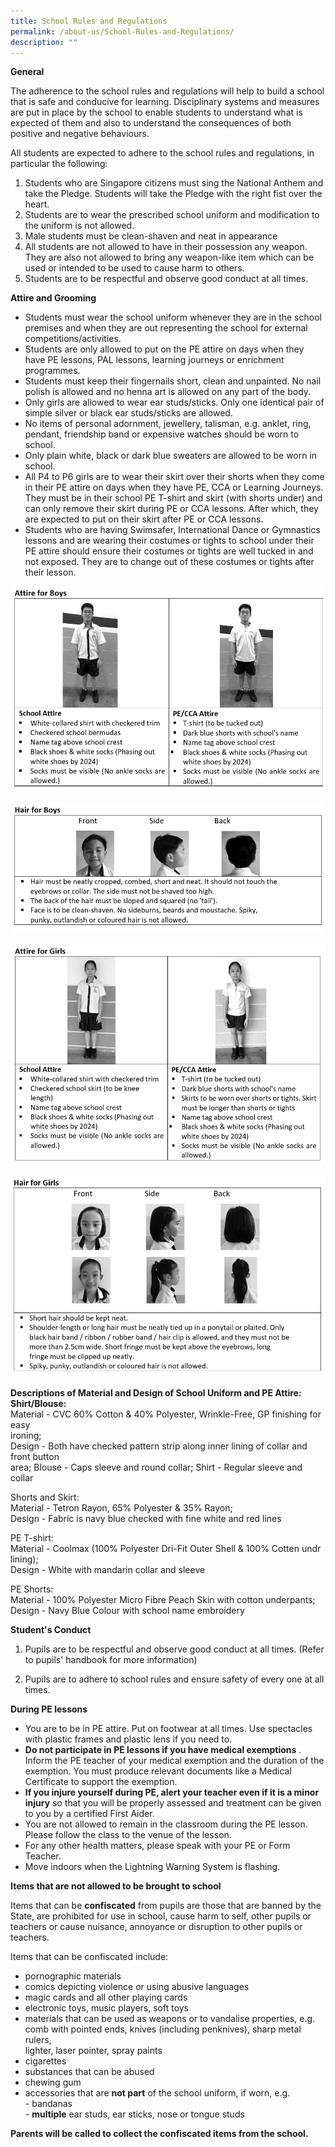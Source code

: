 ```yaml
---
title: School Rules and Regulations
permalink: /about-us/School-Rules-and-Regulations/
description: ""
---
```

**General**

The adherence to the school rules and regulations will help to build a school that is safe and conducive for learning. Disciplinary systems and measures are put in place by the school to enable students to understand what is expected of them and also to understand the consequences of both positive and negative behaviours.

All students are expected to adhere to the school rules and regulations, in particular the following:

1. Students who are Singapore citizens must sing the National Anthem and take the Pledge. Students will take the Pledge with the right fist over the heart.
2.	Students are to wear the prescribed school uniform and modification to the uniform is not allowed.
3.	Male students must be clean-shaven and neat in appearance
4.	All students are not allowed to have in their possession any weapon. They are also not allowed to bring any weapon-like item which can be used or intended to be used to cause harm to others. 
5.	Students are to be respectful and observe good conduct at all times.


**Attire and Grooming**

* Students must wear the school uniform whenever they are in the school premises and when they are out representing the school for external competitions/activities.
* Students are only allowed to put on the PE attire on days when they have PE lessons, PAL lessons, learning journeys or enrichment programmes.
* Students must keep their fingernails short, clean and unpainted. No nail polish is allowed and no henna art is allowed on any part of the body.
* Only girls are allowed to wear ear studs/sticks. Only one identical pair of simple silver or black ear studs/sticks are allowed. 
* No items of personal adornment, jewellery, talisman, e.g. anklet, ring, pendant, friendship band or expensive watches should be worn to school.
* Only plain white, black or dark blue sweaters are allowed to be worn in school.
* All P4 to P6 girls are to wear their skirt over their shorts when they come in their PE attire on days when they have PE, CCA or Learning Journeys. They must be in their school PE T-shirt and skirt (with shorts under) and can only remove their skirt during PE or CCA lessons. After which, they are expected to put on their skirt after PE or CCA lessons.
* Students who are having Swimsafer, International Dance or Gymnastics lessons and are wearing their costumes or tights to school under their PE attire should ensure their costumes or tights are well tucked in and not exposed. They are to change out of these costumes or tights after their lesson.


![](/images/attire%20for%20boys%20updated.PNG)

![](/images/hair%20for%20boys%20updated.PNG)

![](/images/attire%20for%20girls%20updated.PNG)

![](/images/hair%20for%20girls%20updated.PNG)

**Descriptions of Material and Design of School Uniform and PE Attire:**  
**Shirt/Blouse:**  
Material - CVC 60% Cotton &amp; 40% Polyester, Wrinkle-Free, GP finishing for easy  
ironing;  
Design - Both have checked pattern strip along inner lining of collar and front button  
area; Blouse - Caps sleeve and round collar; Shirt - Regular sleeve and collar  
  
Shorts and Skirt:  
Material - Tetron Rayon, 65% Polyester &amp; 35% Rayon;  
Design - Fabric is navy blue checked with fine white and red lines  
  
PE T-shirt:  
Material - Coolmax (100% Polyester Dri-Fit Outer Shell &amp; 100% Cotten undr lining);  
Design - White with mandarin collar and sleeve  
  
PE Shorts:  
Material - 100% Polyester Micro Fibre Peach Skin with cotton underpants;  
Design - Navy Blue Colour with school name embroidery

**Student's Conduct**

1.  Pupils are to be respectful and observe good conduct at all times. (Refer to pupils' handbook for more information)

2. Pupils are to adhere to school rules and ensure safety of every one at all times. 

**During PE lessons**  

*   You are to be in PE attire. Put on footwear at all times. Use spectacles with plastic frames and plastic lens if you need to.
*   **Do not participate in PE lessons if you have medical exemptions**&nbsp;. Inform the PE teacher of your medical exemption and the duration of the exemption. You must produce relevant documents like a Medical Certificate to support the exemption.
*   **If you injure yourself during PE, alert your teacher even if it is a minor injury**&nbsp;so that you will be properly assessed and treatment can be given to you by a certified First Aider.
*   You are not allowed to remain in the classroom during the PE lesson. Please follow the class to the venue of the lesson.
*   For any other health matters, please speak with your PE or Form Teacher.
*   Move indoors when the Lightning Warning System is flashing.

 
 **Items that are not allowed to be brought to school**

Items that can be&nbsp;**confiscated**&nbsp;from pupils are those that are banned by the  
State, are prohibited for use in school, cause harm to self, other pupils or teachers  or cause nuisance, annoyance or disruption to other pupils or teachers.  
  
Items that can be confiscated include:  
* pornographic materials  
* comics depicting violence or using abusive languages  
* magic cards and all other playing cards  
* electronic toys, music players, soft toys  
* materials that can be used as weapons or to vandalise properties, e.g. comb with pointed ends, knives (including penknives), sharp metal rulers,  
lighter, laser pointer, spray paints  
* cigarettes  
* substances that can be abused  
* chewing gum  
* accessories that are&nbsp;**not part**&nbsp;of the school uniform, if worn, e.g.  
\- bandanas  
\-&nbsp;**multiple**&nbsp;ear studs, ear sticks, nose or tongue studs  
  
**Parents will be called to collect the confiscated items from the school.**